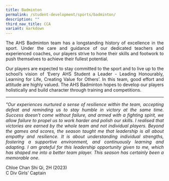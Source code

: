 ```yaml
---
title: Badminton
permalink: /student-development/sports/badminton/
description: ""
third_nav_title: CCA
variant: markdown
---
```

<p align="justify">
	The AHS Badminton team has a longstanding history of excellence in the sport. Under the care and guidance of our dedicated teachers and experienced coaches, our players strive to hone their skills and footwork to push themselves to achieve their fullest potential.</p>
	<p align="justify">
	Our players are expected to stay committed to the sport and to live up to the school’s vision of ‘Every AHS Student a Leader - Leading Honourably, Learning for Life, Creating Value for Others’. In this team, good effort and attitude are highly valued. The AHS Badminton hopes to develop our players holistically and build character through training and competitions. </p>
<hr>
<p align="justify">
<i>"Our experiences nurtured a sense of resilience within the team, accepting defeat and reminding us to stay humble in victory at the same time. Success doesn’t come without failure, and armed with a fighting spirit, we allow failure to propel us to work harder and polish our skills. I realised that victories are earned by the whole team and not individual players. Beyond the games and scores, the season taught me that leadership is all about empathy and resilience. It is about understanding individual strengths, fostering a supportive environment, and continuously learning and adapting. I am grateful for this leadership opportunity given to me, which has shaped me into a better team player. This season has certainly been a memorable one.</i></p>
Chloe Chan Shi Qi, 2H (2023)<br>C Div Girls’ Captain